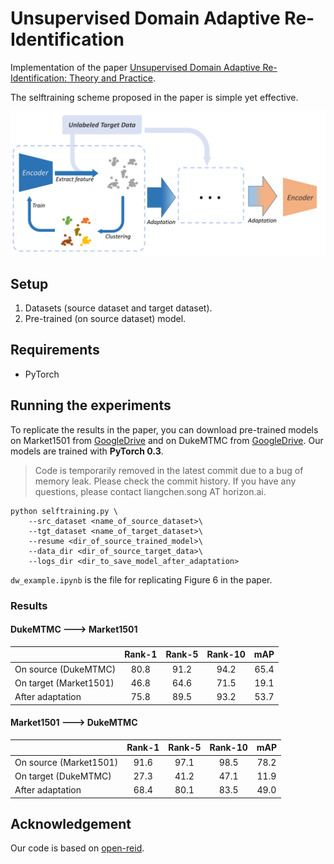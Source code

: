 # Unsupervised Domain Adaptive Re-Identification

Implementation of the paper [Unsupervised Domain Adaptive Re-Identification: Theory and Practice](). 

The selftraining scheme proposed in the paper is simple yet effective.

![Illustration of the selftraining scheme.](./data/algorithm_illustration.png)

## Setup

1. Datasets (source dataset and target dataset).
2. Pre-trained (on source dataset) model.

## Requirements

- PyTorch

## Running the experiments

To replicate the results in the paper, you can download pre-trained models on Market1501 from [GoogleDrive](https://drive.google.com/open?id=1xNqduSroUMDbM_E5VeeR1WuykMh8Oxlb) and on DukeMTMC from [GoogleDrive](https://drive.google.com/file/d/1CFuf_vF9OphbuCyMefa3W8GA8tgcvSkI/view?usp=sharing). Our models are trained with __PyTorch 0.3__.

> Code is temporarily removed in the latest commit due to a bug of memory leak. Please check the commit history. If you have any questions, please contact liangchen.song AT horizon.ai.

```
python selftraining.py \
    --src_dataset <name_of_source_dataset>\
    --tgt_dataset <name_of_target_dataset>\
    --resume <dir_of_source_trained_model>\
    --data_dir <dir_of_source_target_data>\
    --logs_dir <dir_to_save_model_after_adaptation>
```

`dw_example.ipynb` is the file for replicating Figure 6 in the paper.

### Results

#### DukeMTMC ---> Market1501

| | Rank-1 | Rank-5 | Rank-10| mAP|
| --- | :---: | :---: | :---: | :---: |
|On source (DukeMTMC)| 80.8 | 91.2 | 94.2 | 65.4|
|On target (Market1501)| 46.8|64.6|71.5|19.1|
|After adaptation| 75.8|89.5|93.2|53.7|

#### Market1501 ---> DukeMTMC

| | Rank-1 | Rank-5 | Rank-10| mAP|
| --- | :---: | :---: | :---: | :---: |
|On source (Market1501)| 91.6 | 97.1 | 98.5 | 78.2|
|On target (DukeMTMC)| 27.3|41.2|47.1|11.9|
|After adaptation| 68.4|80.1|83.5|49.0|

<!-- #### Market1501 --- > CUHK03 -->

<!-- | | Rank-1 | Rank-5 | Rank-10| mAP| -->
<!-- | --- | :---: | :---: | :---: | :---: | -->
<!-- |On source (Market1501)| 91.6 | 97.1 | 98.5 | 78.2| -->
<!-- |On target (CUHK03)| 11.5|23.5|34.5|9.0| -->
<!-- |After adaptation| 38.0|59.5|69.0|28.9| -->

## Acknowledgement

Our code is based on [open-reid](https://github.com/Cysu/open-reid).